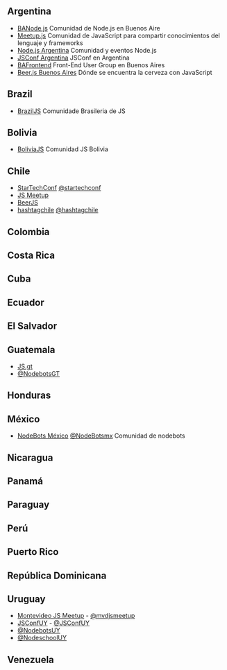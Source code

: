 ## Argentina
* [BANode.js](https://www.meetup.com/BANode-Meetup/) Comunidad de Node.js en Buenos Aire
* [Meetup.js](https://www.meetup.com/Meetup-js/) Comunidad de JavaScript para compartir conocimientos del lenguaje y frameworks
* [Node.js Argentina](https://www.meetup.com/NodeJS-Argentina/) Comunidad y eventos Node.js
* [JSConf Argentina](https://www.jsconfar.com/) JSConf en Argentina
* [BAFrontend](https://www.meetup.com/BAFrontend/) Front-End User Group en Buenos Aires
* [Beer.js Buenos Aires](https://www.meetup.com/Beer-js-Buenos-Aires/) Dónde se encuentra la cerveza con JavaScript

## Brazil
* [BrazilJS](http://braziljs.org/) Comunidade Brasileria de JS

## Bolivia
* [BoliviaJS](http://boliviajs.github.io) Comunidad JS Bolivia

## Chile
* [StarTechConf](http://www.startechconf.com/)  [@startechconf](https://twitter.com/startechconf)
* [JS Meetup](http://www.meetup.com/dynlangchile/events/221341220/)
* [BeerJS](http://www.beerjs.cl/)
* [hashtagchile](http://www.hashtagchile.com/) [@hashtagchile](https://twitter.com/hashtagchile)

## Colombia

## Costa Rica

## Cuba

## Ecuador

## El Salvador

## Guatemala

* [JS.gt](https://www.facebook.com/jspuntogt)
* [@NodebotsGT](https://twitter.com/NodebotsGT)

## Honduras

## México

* [NodeBots México](http://www.meetup.com/NodeBotsMX/) [@NodeBotsmx](https://twitter.com/nodebotsmx) Comunidad de nodebots

## Nicaragua

## Panamá

## Paraguay

## Perú

## Puerto Rico

## República Dominicana

## Uruguay
* [Montevideo JS Meetup](http://www.meetup.com/mvd-js/) - [@mvdjsmeetup](https://twitter.com/mvdjsmeetup)
* [JSConfUY](https://jsconf.uy) - [@JSConfUY](https://twitter.com/JSConfUY)
* [@NodebotsUY](https://twitter.com/NodebotsUY)
* [@NodeschoolUY](https://twitter.com/NodeschoolUY)

## Venezuela
